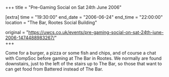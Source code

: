 +++
title = "Pre-Gaming Social on Sat 24th June 2006"

[extra]
time = "19:30:00"
end_date = "2006-06-24"
end_time = "22:00:00"
location = "The Bar, Rootes Social Building"

original = "https://uwcs.co.uk/events/pre-gaming-social-on-sat-24th-june-2006-1474488983267/"    
+++

Come for a burger, a pizza or some fish and chips, and of course a chat with CompSoc before gaming at The Bar in Rootes. We normally are found downstairs, just to the left of the stairs up to The Bar, so those that want to can get food from Battered instead of The Bar.


